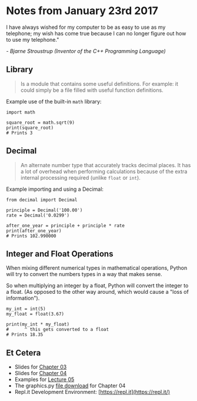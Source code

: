 # Notes from January 23rd 2017
I have always wished for my computer to be as easy to use as my telephone; my wish has come true because I can no longer figure out how to use my telephone."

<cite>- Bjarne Stroustrup *(Inventor of the C++ Programming Language)*</cite>

## Library
>Is a module that contains some useful definitions. For example: it could simply be a file filled with useful function definitions.

Example use of the built-in `math` library:

    import math

    square_root = math.sqrt(9)
    print(square_root)
    # Prints 3
    
## Decimal
>An alternate number type that accurately tracks decimal places. It has a lot of overhead when performing calculations because of the extra internal processing required (unlike `float` or `int`).

Example importing and using a Decimal:

    from decimal import Decimal
    
    principle = Decimal('100.00')
    rate = Decimal('0.0299')
    
    after_one_year = principle + principle * rate
    print(after_one_year)
    # Prints 102.990000

## Integer and Float Operations
When mixing different numerical types in mathematical operations, Python will try to convert the numbers types in a way that makes sense.

So when multiplying an integer by a float, Python will convert the integer to a float. (As opposed to the other way around, which would cause a "loss of information").

	my_int = int(5)
	my_float = float(3.67)
	
	print(my_int * my_float)
	#      ^ this gets converted to a float
	# Prints 18.35

## Et Cetera
* Slides for [Chapter 03](http://mcsp.wartburg.edu/zelle/python/ppics3/slides/Chapter03.pptx)
* Slides for [Chapter 04](http://mcsp.wartburg.edu/zelle/python/ppics3/slides/Chapter04.pptx)
* Examples for [Lecture 05](../examples/lecture05.py)
* The graphics.py [file download](https://canvas.seattlecentral.edu/courses/1411133/files/76130838/download?wrap=1) for Chapter 04
* Repl.it Development Environment: [https://repl.it](https://repl.it/)